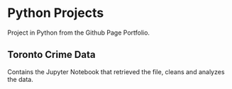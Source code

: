 # Python Projects
Project in Python from the Github Page Portfolio.

## Toronto Crime Data
Contains the Jupyter Notebook that retrieved the file, cleans and analyzes the data. 
